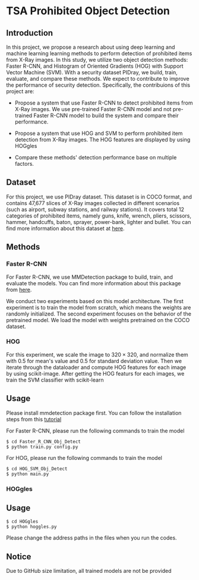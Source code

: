 # TSA Prohibited Object Detection
## Introduction
In this project, we propose a research about using deep learning and machine learning learning methods to perform detection of prohibited items from X-Ray images. In this study, we utilize two object detection methods: Faster R-CNN, and Histogram of Oriented Gradients (HOG) with Support Vector Machine (SVM). With a security dataset PIDray, we build, train, evaluate, and compare these methods. We expect to contribute to improve the performance of security detection. Specifically, the contribuions of this project are:

-   Propose a system that use Faster R-CNN to detect prohibited items from X-Ray images. We use pre-trained Faster R-CNN model and not pre-trained Faster R-CNN model to build the system and compare their performance.

-   Propose a system that use HOG and SVM to perform prohibited item detection from X-Ray images. The HOG features are displayed by using HOGgles

-   Compare these methods' detection performance base on multiple factors.

## Dataset
For this project, we use PIDray dataset. This dataset is in COCO format, and contains 47,677 slices of X-Ray images collected in different scenarios (such as airport, subway stations, and railway stations). It covers total 12 categories of prohibited items, namely guns, knife, wrench, pliers, scissors, hammer, handcuffs, baton, sprayer, power-bank, lighter and bullet. You can find more information about this dataset at [here](https://github.com/bywang2018/security-dataset).

## Methods
### Faster R-CNN
For Faster R-CNN, we use MMDetection package to build, train, and evaluate the models. You can find more information about this package from [here](https://mmdetection.readthedocs.io/en/latest/). 

We conduct two experiments based on this model architecture. The first experiment is to train the model from scratch, which means the weights are randomly initialized. The second experiment focuses on the behavior of the pretrained model. We load the model with weights pretrained on the COCO dataset.

### HOG
For this experiment, we scale the image to $320 \times 320$, and normalize them with 0.5 for mean's value and 0.5 for standard deviation value. Then we iterate through the dataloader and compute HOG features for each image by using scikit-image. After getting the HOG featurs for each images, we train the SVM classifier with scikit-learn 

## Usage
Please install mmdetection package first. You can follow the installation steps from this [tutorial](https://mmdetection.readthedocs.io/en/latest/get_started.html#installation)

For Faster R-CNN, please run the following commands to train the model
```
$ cd Faster_R_CNN_Obj_Detect
$ python train.py config.py
```

For HOG, please run the following commands to train the model
```
$ cd HOG_SVM_Obj_Detect
$ python main.py
```

### HOGgles
## Usage
```
$ cd HOGgles
$ python hoggles.py
```

Please change the address paths in the files when you run the codes.

## Notice
Due to GitHub size limitation, all trained models are not be provided